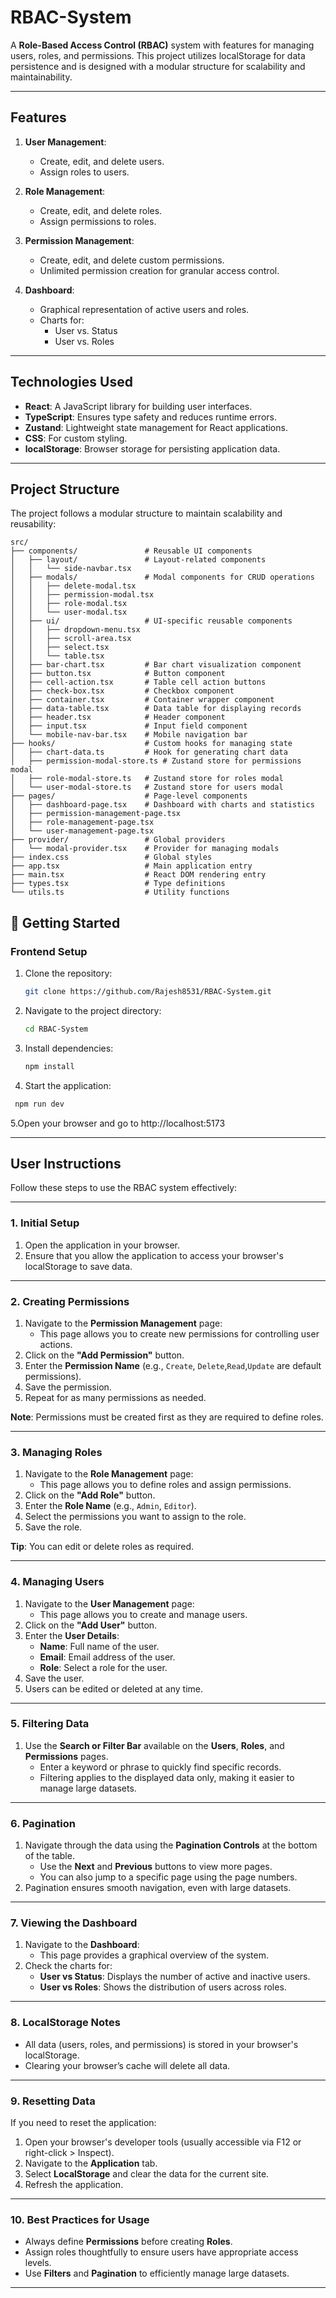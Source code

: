 # RBAC-System
A **Role-Based Access Control (RBAC)** system with features for managing users, roles, and permissions. This project utilizes localStorage for data persistence and is designed with a modular structure for scalability and maintainability.

---

## Features

1. **User Management**:
   - Create, edit, and delete users.
   - Assign roles to users.

2. **Role Management**:
   - Create, edit, and delete roles.
   - Assign permissions to roles.

3. **Permission Management**:
   - Create, edit, and delete custom permissions.
   - Unlimited permission creation for granular access control.

4. **Dashboard**:
   - Graphical representation of active users and roles.
   - Charts for:
     - User vs. Status
     - User vs. Roles

---

## Technologies Used

- **React**: A JavaScript library for building user interfaces.
- **TypeScript**: Ensures type safety and reduces runtime errors.
- **Zustand**: Lightweight state management for React applications.
- **CSS**: For custom styling.
- **localStorage**: Browser storage for persisting application data.

---

## Project Structure

The project follows a modular structure to maintain scalability and reusability:

```plaintext
src/
├── components/               # Reusable UI components
│   ├── layout/               # Layout-related components
│   │   └── side-navbar.tsx
│   ├── modals/               # Modal components for CRUD operations
│   │   ├── delete-modal.tsx
│   │   ├── permission-modal.tsx
│   │   ├── role-modal.tsx
│   │   └── user-modal.tsx
│   ├── ui/                   # UI-specific reusable components
│   │   ├── dropdown-menu.tsx
│   │   ├── scroll-area.tsx
│   │   ├── select.tsx
│   │   └── table.tsx
│   ├── bar-chart.tsx         # Bar chart visualization component
│   ├── button.tsx            # Button component
│   ├── cell-action.tsx       # Table cell action buttons
│   ├── check-box.tsx         # Checkbox component
│   ├── container.tsx         # Container wrapper component
│   ├── data-table.tsx        # Data table for displaying records
│   ├── header.tsx            # Header component
│   ├── input.tsx             # Input field component
│   └── mobile-nav-bar.tsx    # Mobile navigation bar
├── hooks/                    # Custom hooks for managing state
│   ├── chart-data.ts         # Hook for generating chart data
│   ├── permission-modal-store.ts # Zustand store for permissions modal
│   ├── role-modal-store.ts   # Zustand store for roles modal
│   └── user-modal-store.ts   # Zustand store for users modal
├── pages/                    # Page-level components
│   ├── dashboard-page.tsx    # Dashboard with charts and statistics
│   ├── permission-management-page.tsx
│   ├── role-management-page.tsx
│   └── user-management-page.tsx
├── provider/                 # Global providers
│   └── modal-provider.tsx    # Provider for managing modals
├── index.css                 # Global styles
├── app.tsx                   # Main application entry
├── main.tsx                  # React DOM rendering entry
├── types.tsx                 # Type definitions
└── utils.ts                  # Utility functions
```
## 🚀 Getting Started

### **Frontend Setup**
1. Clone the repository:
   ```bash
   git clone https://github.com/Rajesh8531/RBAC-System.git
   ```
   
2. Navigate to the project directory:
   ```bash
   cd RBAC-System
   ```
   
3. Install dependencies:
   ```bash
   npm install
   ```
4. Start the application:
  ```bash
   npm run dev
  ```
5.Open your browser and go to http://localhost:5173


---

## User Instructions

Follow these steps to use the RBAC system effectively:

---

### 1. Initial Setup
1. Open the application in your browser.
2. Ensure that you allow the application to access your browser's localStorage to save data.

---

### 2. Creating Permissions
1. Navigate to the **Permission Management** page:
   - This page allows you to create new permissions for controlling user actions.
2. Click on the **"Add Permission"** button.
3. Enter the **Permission Name** (e.g., `Create`, `Delete`,`Read`,`Update` are default permissions).
4. Save the permission.
5. Repeat for as many permissions as needed.

**Note**: Permissions must be created first as they are required to define roles.

---

### 3. Managing Roles
1. Navigate to the **Role Management** page:
   - This page allows you to define roles and assign permissions.
2. Click on the **"Add Role"** button.
3. Enter the **Role Name** (e.g., `Admin`, `Editor`).
4. Select the permissions you want to assign to the role.
5. Save the role.

**Tip**: You can edit or delete roles as required.

---

### 4. Managing Users
1. Navigate to the **User Management** page:
   - This page allows you to create and manage users.
2. Click on the **"Add User"** button.
3. Enter the **User Details**:
   - **Name**: Full name of the user.
   - **Email**: Email address of the user.
   - **Role**: Select a role for the user.
4. Save the user.
5. Users can be edited or deleted at any time.

---

### 5. Filtering Data
1. Use the **Search or Filter Bar** available on the **Users**, **Roles**, and **Permissions** pages.
   - Enter a keyword or phrase to quickly find specific records.
   - Filtering applies to the displayed data only, making it easier to manage large datasets.

---

### 6. Pagination
1. Navigate through the data using the **Pagination Controls** at the bottom of the table.
   - Use the **Next** and **Previous** buttons to view more pages.
   - You can also jump to a specific page using the page numbers.
2. Pagination ensures smooth navigation, even with large datasets.

---

### 7. Viewing the Dashboard
1. Navigate to the **Dashboard**:
   - This page provides a graphical overview of the system.
2. Check the charts for:
   - **User vs Status**: Displays the number of active and inactive users.
   - **User vs Roles**: Shows the distribution of users across roles.

---

### 8. LocalStorage Notes
- All data (users, roles, and permissions) is stored in your browser's localStorage.
- Clearing your browser’s cache will delete all data.

---

### 9. Resetting Data
If you need to reset the application:
1. Open your browser's developer tools (usually accessible via F12 or right-click > Inspect).
2. Navigate to the **Application** tab.
3. Select **LocalStorage** and clear the data for the current site.
4. Refresh the application.

---

### 10. Best Practices for Usage
- Always define **Permissions** before creating **Roles**.
- Assign roles thoughtfully to ensure users have appropriate access levels.
- Use **Filters** and **Pagination** to efficiently manage large datasets.

---
